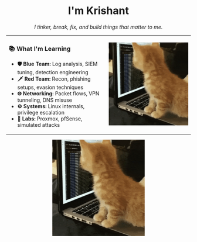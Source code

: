<!-- Terminal-style welcome GIF -->


<h1 align="center">I'm Krishant</h1>
<p align="center"><em>I tinker, break, fix, and build things that matter to me.</em></p>

<table>
  <tr>
    <td>
<h3>📚 What I'm Learning</h3>

<ul>
  <li><strong>🛡️ Blue Team:</strong> Log analysis, SIEM tuning, detection engineering</li>
  <li><strong>🗡️ Red Team:</strong> Recon, phishing setups, evasion techniques</li>
  <li><strong>🌐 Networking:</strong> Packet flows, VPN tunneling, DNS misuse</li>
  <li><strong>⚙️ Systems:</strong> Linux internals, privilege escalation</li>
  <li><strong>🧪 Labs:</strong> Proxmox, pfSense, simulated attacks</li>
</ul>

</td>
    <td>
      <img src="https://github.com/Krishantx/krishantx/blob/main/cat-work-in-progress.gif" width="300%" />
    </td>
  </tr>
</table>


<p align="center">
  <img src="https://github.com/Krishantx/krishantx/blob/main/cat-work-in-progress.gif" width="50%" />
</p>
